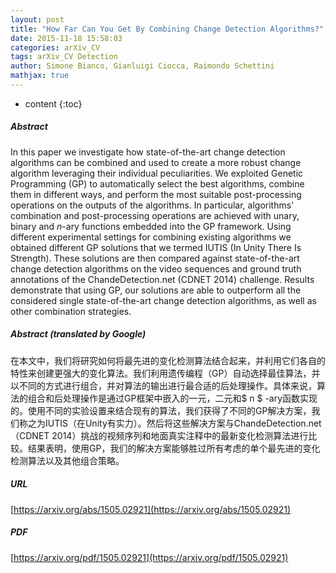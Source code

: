 ```yaml
---
layout: post
title: "How Far Can You Get By Combining Change Detection Algorithms?"
date: 2015-11-18 15:58:03
categories: arXiv_CV
tags: arXiv_CV Detection
author: Simone Bianco, Gianluigi Ciocca, Raimondo Schettini
mathjax: true
---
```


* content
{:toc}

##### Abstract
In this paper we investigate how state-of-the-art change detection algorithms can be combined and used to create a more robust change algorithm leveraging their individual peculiarities. We exploited Genetic Programming (GP) to automatically select the best algorithms, combine them in different ways, and perform the most suitable post-processing operations on the outputs of the algorithms. In particular, algorithms' combination and post-processing operations are achieved with unary, binary and $n$-ary functions embedded into the GP framework. Using different experimental settings for combining existing algorithms we obtained different GP solutions that we termed IUTIS (In Unity There Is Strength). These solutions are then compared against state-of-the-art change detection algorithms on the video sequences and ground truth annotations of the ChandeDetection.net (CDNET 2014) challenge. Results demonstrate that using GP, our solutions are able to outperform all the considered single state-of-the-art change detection algorithms, as well as other combination strategies.

##### Abstract (translated by Google)
在本文中，我们将研究如何将最先进的变化检测算法结合起来，并利用它们各自的特性来创建更强大的变化算法。我们利用遗传编程（GP）自动选择最佳算法，并以不同的方式进行组合，并对算法的输出进行最合适的后处理操作。具体来说，算法的组合和后处理操作是通过GP框架中嵌入的一元，二元和$ n $ -ary函数实现的。使用不同的实验设置来结合现有的算法，我们获得了不同的GP解决方案，我们称之为IUTIS（在Unity有实力）。然后将这些解决方案与ChandeDetection.net（CDNET 2014）挑战的视频序列和地面真实注释中的最新变化检测算法进行比较。结果表明，使用GP，我们的解决方案能够胜过所有考虑的单个最先进的变化检测算法以及其他组合策略。

##### URL
[https://arxiv.org/abs/1505.02921](https://arxiv.org/abs/1505.02921)

##### PDF
[https://arxiv.org/pdf/1505.02921](https://arxiv.org/pdf/1505.02921)

